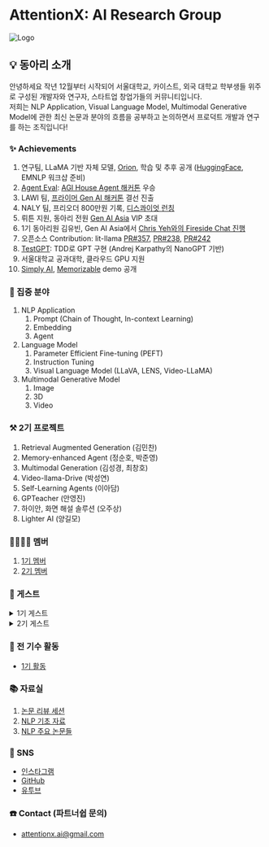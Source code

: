 # AttentionX: AI Research Group
![Logo](https://i.ibb.co/jJJV9fs/1686903632416.jpg)

## 💡 동아리 소개
안녕하세요 작년 12월부터 시작되어 서울대학교, 카이스트, 외국 대학교 학부생들 위주로 구성된 개발자와 연구자, 스타트업 창업가들의 커뮤니티입니다.   
저희는 NLP Application, Visual Language Model, Multimodal Generative Model에 관한 최신 논문과 분야의 흐름을 공부하고 논의하면서 프로덕트 개발과 연구를 하는 조직입니다!


### ✨ Achievements
1. 연구팀, LLaMA 기반 자체 모델, [Orion](https://huggingface.co/AttentionX/Orion/blob/main/README.md), 학습 및 추후 공개 ([HuggingFace](https://huggingface.co/AttentionX/Orion/blob/main/README.md), EMNLP 워크샵 준비)
2. [Agent Eval](https://www.youtube.com/watch?v=sjEMBY3Ngbk): [AGI House Agent 해커톤](https://partiful.com/e/I4oVKOY4DXEG5Bn9U61h) 우승
3. LAWI 팀, [프라이머 Gen AI 해커톤](https://www.newswire.co.kr/newsRead.php?no=965386) 결선 진출
4. NALY 팀, 프리오더 800만원 기록, [디스콰이엇 런칭](https://disquiet.io/@marc/makerlog/8017)
5. 뤼튼 지원, 동아리 전원 [Gen AI Asia](https://www.genai.asia) VIP 초대
6. 1기 동아리원 김유빈, Gen AI Asia에서 [Chris Yeh와의 Fireside Chat 진행](https://www.youtube.com/watch?v=GhUD2zln5Fo)
7. 오픈소스 Contribution: lit-llama [PR#357](https://github.com/Lightning-AI/lit-llama/pull/357), [PR#238](https://github.com/Lightning-AI/lit-llama/pull/238), [PR#242](https://github.com/Lightning-AI/lit-llama/pull/242)
8. [TestGPT](https://github.com/AttentionX/testGPT): TDD로 GPT 구현 (Andrej Karpathy의 NanoGPT 기반)
9.   서울대학교 공과대학, 클라우드 GPU 지원
10. [Simply AI](https://youtube.com/shorts/44zzn6vfRaI?feature=share), [Memorizable](https://www.instagram.com/reel/CtbaBUGulva/?igshid=MzRlODBiNWFlZA==) demo 공개

### 👀 집중 분야
1. NLP Application
    1. Prompt (Chain of Thought, In-context Learning)
    2. Embedding
    3. Agent
2. Language Model
    1. Parameter Efficient Fine-tuning (PEFT)
    2. Instruction Tuning
    3. Visual Language Model (LLaVA, LENS, Video-LLaMA)
3. Multimodal Generative Model
    1. Image
    2. 3D
    3. Video

### ⚒️ 2기 프로젝트
1. Retrieval Augmented Generation (김민찬)
2. Memory-enhanced Agent (정순호, 박준영)
3. Multimodal Generation (김성경, 최창호)
4. Video-llama-Drive (박성연)
5. Self-Learning Agents (이아담)
6. GPTeacher (안영진)
7. 하이안, 화면 해설 솔루션 (오주상)
8. Lighter AI (양길모)

### 👨‍👨‍👧‍👧 멤버
1. [1기 멤버](https://eager-rest-e73.notion.site/AttentionX-1-1fd7b9c8efb0422c969c877c8d1c09c4?pvs=4)
2. [2기 멤버](https://eager-rest-e73.notion.site/AttentionX-2-fd86468a8dbd436dab29ef10f5553da1?pvs=4)

### 🤵 게스트
<details>
<summary>1기 게스트</summary>
  1. <a href="https://wrtn.ai/">뤼튼</a> 이세영 대표님
    <br>
  2. <a href="https://www.learners.company/">팀러너스</a> 맹주성 대표님
    <br>
  3. <a href="https://www.ringleplus.com/ko/student/landing/team">링글</a> 이성파 대표님
</details>
<details>
<summary>2기 게스트</summary>
    1. Krew Capital 송민재님, 민병훈님 <br>
    2. ex-AWS 김준희님 <br>
    3. 띵스플로우 윤희상님 <br>
    4. 코르카 이태호님 <br>
    5. 뤼튼 현지웅님 <br>
    6. 해치랩스 김민석님
</details>

### 🔖 전 기수 활동
- [1기 활동](https://eager-rest-e73.notion.site/1-e41e8583e724455ca1959d24332246e5?pvs=4)

### 📚 자료실
1. [논문 리뷰 세션](https://skillful-houseboat-70c.notion.site/Study-Sessions-614371ce36a64c318b6c6bf3980f4467)
2. [NLP 기초 자료](https://skillful-houseboat-70c.notion.site/NLP-0cf2ffe5cc2542a4a6edd9f8e86fb4ef)
3. [NLP 주요 논문들](https://skillful-houseboat-70c.notion.site/e805b63e1f304c53aed49b4b177d6019?v=22d6287722c341a3a0936638e73534b8)


### 💬 SNS
- [인스타그램](https://www.instagram.com/attentionx.ai/)
- [GitHub](https://github.com/AttentionX)
- [유투브](https://www.youtube.com/@attentionx)


### ☎️ Contact (파트너쉽 문의)
- attentionx.ai@gmail.com
